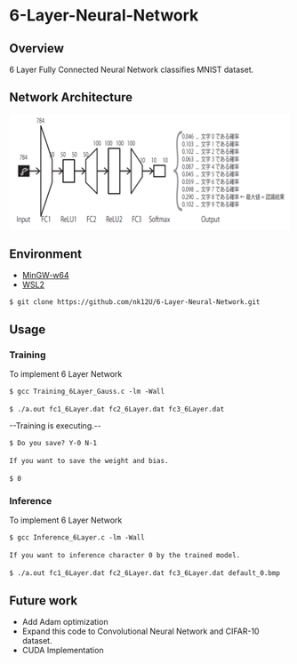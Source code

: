 # 6-Layer-Neural-Network

## Overview

6 Layer Fully Connected Neural Network classifies MNIST dataset.  

## Network Architecture

<img src = "https://github.com/nk12U/6-Layer-Neural-Network/blob/main/Neural Network Architecture.png">

## Environment

- [MinGW-w64](https://www.javadrive.jp/cstart/install/index6.html)
- [WSL2](https://learn.microsoft.com/ja-jp/windows/wsl/install)

```
$ git clone https://github.com/nk12U/6-Layer-Neural-Network.git
```
## Usage

### Training

To implement 6 Layer Network

```
$ gcc Training_6Layer_Gauss.c -lm -Wall

$ ./a.out fc1_6Layer.dat fc2_6Layer.dat fc3_6Layer.dat
```

--Training is executing.--

```
$ Do you save? Y-0 N-1

If you want to save the weight and bias.

$ 0
```

### Inference

To implement 6 Layer Network

```
$ gcc Inference_6Layer.c -lm -Wall

If you want to inference character 0 by the trained model.

$ ./a.out fc1_6Layer.dat fc2_6Layer.dat fc3_6Layer.dat default_0.bmp
```

## Future work

- Add Adam optimization 
- Expand this code to Convolutional Neural Network and CIFAR-10 dataset.
- CUDA Implementation
